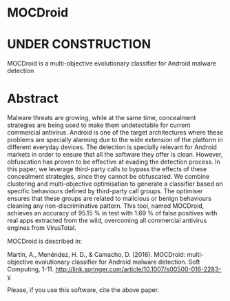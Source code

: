 # MOCDroid

# UNDER CONSTRUCTION


MOCDroid is a multi-objective evolutionary classifier for Android malware detection


# Abstract
Malware threats are growing, while at the same time, concealment strategies are being used to make them undetectable for current commercial antivirus. Android is one of the target architectures where these problems are specially alarming due to the wide extension of the platform in different everyday devices. The detection is specially relevant for Android markets in order to ensure that all the software they offer is clean. However, obfuscation has proven to be effective at evading the detection process. In this paper, we leverage third-party calls to bypass the effects of these concealment strategies, since they cannot be obfuscated. We combine clustering and multi-objective optimisation to generate a classifier based on specific behaviours defined by third-party call groups. The optimiser ensures that these groups are related to malicious or benign behaviours cleaning any non-discriminative pattern. This tool, named MOCDroid, achieves an accuracy of 95.15 % in test with 1.69 % of false positives with real apps extracted from the wild, overcoming all commercial antivirus engines from VirusTotal.



MOCDroid is described in:

Martín, A., Menéndez, H. D., & Camacho, D. (2016). MOCDroid: multi-objective evolutionary classifier for Android malware detection. Soft Computing, 1-11.
http://link.springer.com/article/10.1007/s00500-016-2283-y

Please, if you use this software, cite the above paper.
